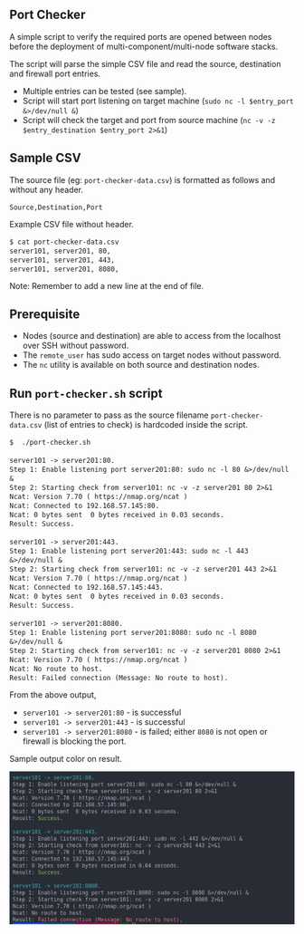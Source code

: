 ## Port Checker 

A simple script to verify the required ports are opened between nodes before the deployment of multi-component/multi-node software stacks.

The script will parse the simple CSV file and read the source, destination and firewall port entries.

- Multiple entries can be tested (see sample).
- Script will start port listening on target machine (`sudo nc -l $entry_port &>/dev/null &`)
- Script will check the target and port from source machine (`nc -v -z $entry_destination $entry_port 2>&1`)


## Sample CSV

The source file (eg: `port-checker-data.csv`) is formatted as follows and without any header.

```csv
Source,Destination,Port
```
Example CSV file without header.

```
$ cat port-checker-data.csv
server101, server201, 80,
server101, server201, 443,
server101, server201, 8080,

```

Note: Remember to add a new line at the end of file.

## Prerequisite

- Nodes (source and destination) are able to access from the localhost over SSH without password.
- The `remote_user` has sudo access on target nodes without password.
- The `nc` utility is available on both source and destination nodes.

## Run `port-checker.sh` script

There is no parameter to pass as the source filename `port-checker-data.csv` (list of entries to check) is hardcoded inside the script.

```shell
$  ./port-checker.sh 

server101 -> server201:80.
Step 1: Enable listening port server201:80: sudo nc -l 80 &>/dev/null &
Step 2: Starting check from server101: nc -v -z server201 80 2>&1
Ncat: Version 7.70 ( https://nmap.org/ncat )
Ncat: Connected to 192.168.57.145:80.
Ncat: 0 bytes sent  0 bytes received in 0.03 seconds.
Result: Success.

server101 -> server201:443.
Step 1: Enable listening port server201:443: sudo nc -l 443 &>/dev/null &
Step 2: Starting check from server101: nc -v -z server201 443 2>&1
Ncat: Version 7.70 ( https://nmap.org/ncat )
Ncat: Connected to 192.168.57.145:443.
Ncat: 0 bytes sent  0 bytes received in 0.03 seconds.
Result: Success.

server101 -> server201:8080.
Step 1: Enable listening port server201:8080: sudo nc -l 8080 &>/dev/null &
Step 2: Starting check from server101: nc -v -z server201 8080 2>&1
Ncat: Version 7.70 ( https://nmap.org/ncat )
Ncat: No route to host.
Result: Failed connection (Message: No route to host).
```

From the above output,

- `server101 -> server201:80` - is successful
- `server101 -> server201:443` - is successful
- `server101 -> server201:8080` - is failed; either `8080` is not open or firewall is blocking the port.

Sample output color on result.

![Output](images/port-check-color-output.png)
